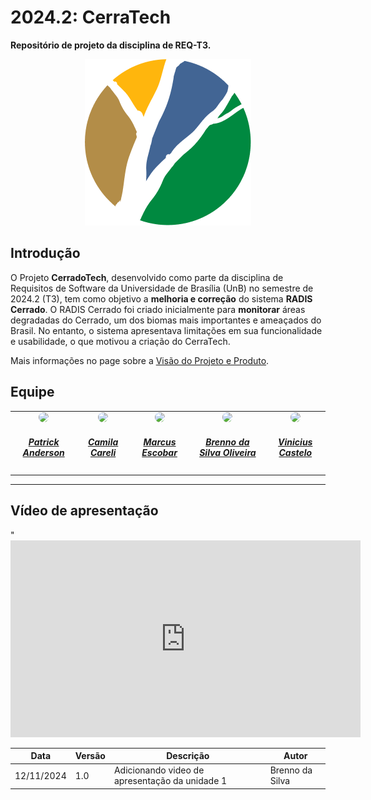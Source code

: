 # 2024.2: CerraTech

**Repositório de projeto da disciplina de REQ-T3.**

<p align="center">
  <img src="docs/assets/logo.png" alt="Logo do Projeto" />
</p>

## Introdução

O Projeto **CerradoTech**, desenvolvido como parte da disciplina de Requisitos de Software da Universidade de Brasília (UnB) no semestre de 2024.2 (T3), tem como objetivo a **melhoria e correção** do sistema **RADIS Cerrado**. O RADIS Cerrado foi criado inicialmente para **monitorar** áreas degradadas do Cerrado, um dos biomas mais importantes e ameaçados do Brasil. No entanto, o sistema apresentava limitações em sua funcionalidade e usabilidade, o que motivou a criação do CerraTech.

Mais informações no page sobre a [Visão do Projeto e Produto]().

## Equipe

<table style="margin-left: auto; margin-right: auto;">
    <tr>
        <td align="center">
            <a href="https://github.com/patrickacs">
                <img style="border-radius: 50%;" src="https://avatars.githubusercontent.com/u/72047955?v=4" width="150px;"/>
                <h5 class="text-center">Patrick Anderson </h5>
            </a>
        </td>
        <td align="center">
            <a href="https://github.com/camilascareli">
                <img style="border-radius: 50%;" src="https://avatars.githubusercontent.com/u/168359967?v=4" width="150px;"/>
                <h5 class="text-center">Camila Careli </h5>
            </a>
        </td>
        <td align="center">
            <a href="https://github.com/MarcusEscobar">
                <img style="border-radius: 50%;" src="https://avatars.githubusercontent.com/u/121982996?v=4" width="150px;"/>
                <h5 class="text-center">Marcus Escobar </h5>
            </a>
        </td>
        <td align="center">
            <a href="https://github.com/Brenno-Silva01">
                <img style="border-radius: 50%;" src="https://avatars.githubusercontent.com/u/117456300?v=4" width="150px;"/>
                <h5 class="text-center">Brenno da Silva Oliveira</h5>
            </a>
        </td>
          <td align="center">
            <a href="https://github.com/Vini47">
                <img style="border-radius: 50%;" src="https://avatars.githubusercontent.com/u/79549264?v=4" width="150px;"/>
                <h5 class="text-center">Vinicius Castelo</h5>
            </a>
</table>

---

## Vídeo de apresentação

"<iframe width="560" height="315" src="https://www.youtube.com/embed/oXDd_fYzg98" title="YouTube video player" frameborder="0" allow="accelerometer; autoplay; clipboard-write; encrypted-media; gyroscope; picture-in-picture; web-share" referrerpolicy="strict-origin-when-cross-origin" allowfullscreen></iframe>

| Data       | Versão | Descrição                                      | Autor           |
| ---------- | ------ | ---------------------------------------------- | --------------- |
| 12/11/2024 | 1.0    | Adicionando video de apresentação da unidade 1 | Brenno da Silva |
